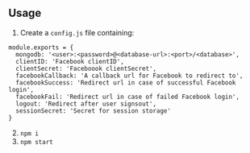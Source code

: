 ## Usage
1. Create a `config.js` file containing:
```
module.exports = {
  mongodb: '<user>:<password>@<database-url>:<port>/<database>',
  clientID: 'Facebook clientID',
  clientSecret: 'Faceboook clientSecret',
  facebookCallback: 'A callback url for Facebook to redirect to',
  facebookSuccess: 'Redirect url in case of successful Facebook login',
  facebookFail: 'Redirect url in case of failed Facebook login',
  logout: 'Redirect after user signsout',
  sessionSecret: 'Secret for session storage'
}
```

2. `npm i`
3. `npm start`
